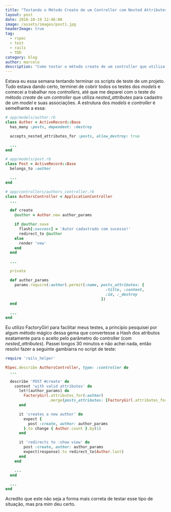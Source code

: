 ```yaml
---
title: "Testando o Método Create de um Controller com Nested Attributes"
layout: post
date: 2016-10-19 12:46:00
image: /assets/images/post1.jpg
headerImage: true
tag:
  - rspec
  - test
  - rails
  - TDD
category: blog
author: marcelo
description: "Como testar o método create de um controller que utiliza nested_attributes"
---
```


<p>
  Estava eu essa semana tentando terminar os scripts de teste de um projeto. Tudo estava dando certo, terminei de cobrir todos os testes dos <i>models</i> e comecei a trabalhar nos <i>controllers</i>, até que me deparei com o teste do método <i>create</i> de um <i>controller</i> que utiliza <i>nested_attributes</i> para cadastro de um <i>model</i> e suas associações. A estrutura dos <i>models</i> e <i>controller</i> é semelhante a essa:
</p>

``` ruby
# app/models/author.rb
class Author < ActiveRecord::Base
  has_many :posts, dependent: :destroy

  accepts_nested_attributes_for :posts, allow_destroy: true

  ...
end
```

``` ruby
# app/models/post.rb
class Post < ActiveRecord::Base
  belongs_to :author

  ...
end
```

``` ruby
# app/controllers/authors_controller.rb
class AuthorsController < ApplicationController
  ...

  def create
    @author = Author.new author_params

    if @author.save
      flash[:success] = 'Autor cadastrado com sucesso!'
      redirect_to @author
    else
      render 'new'
    end
  end

  ...

  private

  def author_params
    params.require(:author).permit(:name, posts_attributes: [
                                            :title, :content,
                                            :id, :_destroy
                                          ])
  end

  ...
end
```

<p>
  Eu utilizo FactoryGirl para facilitar meus testes, a principio pesquisei por algum método mágico dessa gema que convertesse a Hash dos atributos exatamente para o aceito pelo parâmetro do controller (com <i>nested_attributes</i>). Passei longos 30 minutos e não achei nada, então resolvi fazer a seguinte gambiarra no script de teste:
</p>

``` ruby
require 'rails_helper'

RSpec.describe AuthorsController, type: :controller do
  ...

  describe 'POST #create' do
    context 'with valid attributes' do
      let!(author_params) do
        FactoryGirl.attributes_for(:author)
                   .merge(posts_attributes: [FactoryGirl.attributes_for(:post)])
      end

      it 'creates a new author' do
        expect {
          post :create, author: author_params
        }.to change { Author.count }.by(1)
      end

      it 'redirects to :show view' do
        post :create, author: author_params
        expect(response).to redirect_to(Author.last)
      end
    end

    ...
  end

  ...
end
```

<p>
  Acredito que este não seja a forma mais correta de testar esse tipo de situação, mas pra mim deu certo.
</p>
